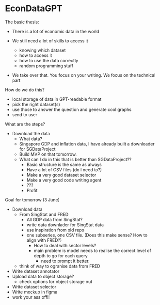 # EconDataGPT

The basic thesis:

- There is a lot of economic data in the world
- We still need a lot of skills to access it
  - knowing which dataset
  - how to access it
  - how to use the data correctly
  - random programming stuff

- We take over that. You focus on your writing. We focus on the technical part

How do we do this?

- local storage of data in GPT-readable format
- pick the right dataset(s)
- use those to answer the question and generate cool graphs
- send to user

What are the steps?

- Download the data
  - What data?
  - Singapore GDP and inflation data, I have already built a downloader for SGDataProject
  - Build MVP on that tomorrow.
  - What can I do in this that is better than SGDataProject??
    - Basic structure is the same as always
    - Have a lot of CSV files (do I need to?)
    - Make a very good dataset selector
    - Make a very good code writing agent
    - ???
    - Profit

Goal for tomorrow (3 June)

- Download data
  - From SingStat and FRED
    - All GDP data from SingStat?
    - write data downlader for SingStat data
    - use inspiration from old repo
    - one subseries, one CSV file. (Does this make sense? How to align with FRED?)
      - How to deal with sector levels?
      - main problem is model needs to realise the correct level of depth to go for each query
        - need to prompt it better.
  - think of way to ogranise data from FRED
- Write dataset annotator
- Upload data to object storage?
  - check options for object storage out
- Write dataset selector
- Write mockup in figma
- work your ass off!!
